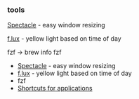 ### tools 

[Spectacle](https://www.spectacleapp.com) - easy window resizing 

[f.lux](https://justgetflux.com) - yellow light based on time of day

fzf -> brew info fzf 

- [Spectacle](https://www.spectacleapp.com) - easy window resizing 
- [f.lux](https://justgetflux.com) - yellow light based on time of day
- fzf
- [Shortcuts for applications](https://appleinsider.com/articles/18/03/14/how-to-create-keyboard-shortcuts-to-launch-apps-in-macos-using-automator)

